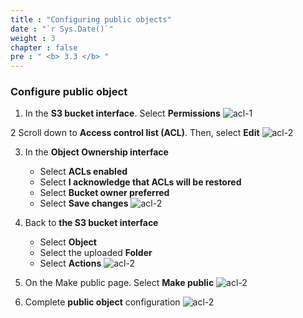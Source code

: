 ```yaml
---
title : "Configuring public objects"
date : "`r Sys.Date()`"
weight : 3
chapter : false
pre : " <b> 3.3 </b> "
---
```

### Configure public object ###
1. In the **S3 bucket interface**. Select **Permissions**
![acl-1](/images/acl-1.jpg) 

2 Scroll down to **Access control list (ACL)**. Then, select **Edit**
![acl-2](/images/acl-2.jpg) 

3. In the **Object Ownership interface**
   - Select **ACLs enabled**
   - Select **I acknowledge that ACLs will be restored**
   - Select **Bucket owner preferred**
   - Select **Save changes**
![acl-2](/images/acl-3.jpg) 

4. Back to **the S3 bucket interface**
   - Select **Object**
   - Select the uploaded **Folder**
   - Select **Actions**
![acl-2](/images/acl-4.jpg) 
5. On the Make public page. Select **Make public**
![acl-2](/images/acl-5.jpg) 
6. Complete **public object** configuration
![acl-2](/images/acl-6.jpg)